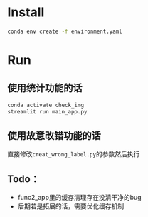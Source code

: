 # Install
```bash
conda env create -f environment.yaml
```

# Run
## 使用统计功能的话
```bash
conda activate check_img
streamlit run main_app.py
```

## 使用故意改错功能的话
直接修改`creat_wrong_label.py`的参数然后执行

## Todo：
- func2_app里的缓存清理存在没清干净的bug
- 后期若是拓展的话，需要优化缓存机制